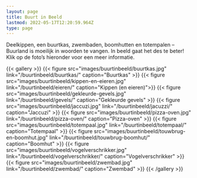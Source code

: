 ```yaml
---
layout: page
title: Buurt in Beeld
lastmod: 2022-05-17T12:20:59.964Z
type: page
---
```

Deelkippen, een buurtkas, zwembaden, boomhutten en totempalen – Buurland is moeilijk in woorden te vangen. In beeld gaat het des te beter! Klik op de foto’s hieronder voor een meer informatie.

{{< gallery >}}
  {{< figure src="images/buurtinbeeld/buurtkas.jpg" link="/buurtinbeeld/buurtkas/" caption="Buurtkas" >}} 
  {{< figure src="images/buurtinbeeld/kippen-en-eieren.jpg" link="/buurtinbeeld/eieren/" caption="Kippen (en eieren)">}}
  {{< figure src="images/buurtinbeeld/gekleurde-gevels.jpg" link="/buurtinbeeld/gevels/" caption="Gekleurde gevels" >}}
  {{< figure src="images/buurtinbeeld/jaccuzi.jpg" link="/buurtinbeeld/jacuzzi/" caption="Jaccuzi" >}}
  {{< figure src="images/buurtinbeeld/pizza-oven.jpg" link="/buurtinbeeld/pizza-oven/" caption="Pizza-oven" >}} 
  {{< figure src="images/buurtinbeeld/totempaal.jpg" link="/buurtinbeeld/totempaal/" caption="Totempaal" >}} 
  {{< figure src="images/buurtinbeeld/touwbrug-en-boomhut.jpg" link="/buurtinbeeld/touwbrug-boomhut/" caption="Boomhut" >}}
  {{< figure src="images/buurtinbeeld/vogelverschrikker.jpg" link="/buurtinbeeld/vogelverschrikker/" caption="Vogelverschrikker" >}}
  {{< figure src="images/buurtinbeeld/zwembad.jpg" link="/buurtinbeeld/zwembad/" caption="Zwembad" >}} 
{{< /gallery >}}